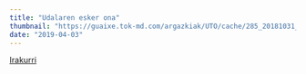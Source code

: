 ```yaml
---
title: "Udalaren esker ona"
thumbnail: "https://guaixe.tok-md.com/argazkiak/UTO/cache/285_20181031_Alts_udal_bilkura_plenoa_02_tokikom_735x413.JPG"
date: "2019-04-03"
---
```

[Irakurri](https://guaixe.eus/altsasu/1554298560205-udalaren-esker-ona)
